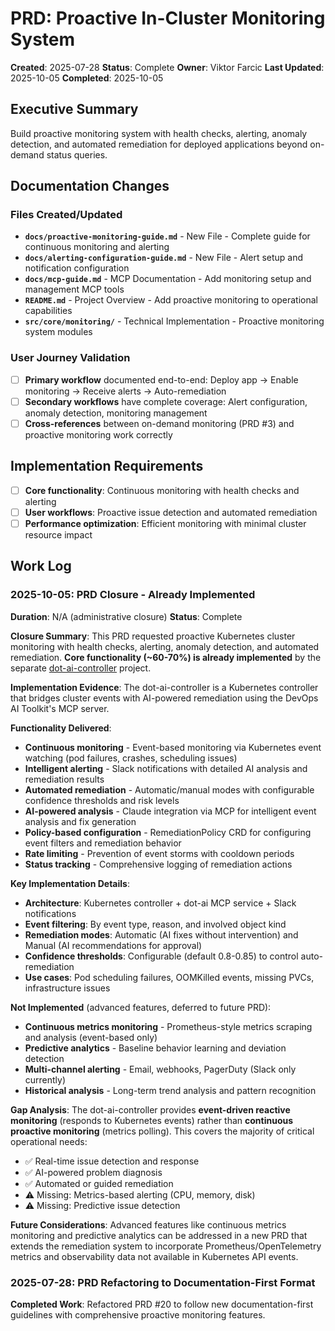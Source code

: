 # PRD: Proactive In-Cluster Monitoring System

**Created**: 2025-07-28
**Status**: Complete
**Owner**: Viktor Farcic
**Last Updated**: 2025-10-05
**Completed**: 2025-10-05

## Executive Summary
Build proactive monitoring system with health checks, alerting, anomaly detection, and automated remediation for deployed applications beyond on-demand status queries.

## Documentation Changes

### Files Created/Updated
- **`docs/proactive-monitoring-guide.md`** - New File - Complete guide for continuous monitoring and alerting
- **`docs/alerting-configuration-guide.md`** - New File - Alert setup and notification configuration
- **`docs/mcp-guide.md`** - MCP Documentation - Add monitoring setup and management MCP tools
- **`README.md`** - Project Overview - Add proactive monitoring to operational capabilities
- **`src/core/monitoring/`** - Technical Implementation - Proactive monitoring system modules

### User Journey Validation
- [ ] **Primary workflow** documented end-to-end: Deploy app → Enable monitoring → Receive alerts → Auto-remediation
- [ ] **Secondary workflows** have complete coverage: Alert configuration, anomaly detection, monitoring management
- [ ] **Cross-references** between on-demand monitoring (PRD #3) and proactive monitoring work correctly

## Implementation Requirements
- [ ] **Core functionality**: Continuous monitoring with health checks and alerting
- [ ] **User workflows**: Proactive issue detection and automated remediation
- [ ] **Performance optimization**: Efficient monitoring with minimal cluster resource impact

## Work Log

### 2025-10-05: PRD Closure - Already Implemented
**Duration**: N/A (administrative closure)
**Status**: Complete

**Closure Summary**:
This PRD requested proactive Kubernetes cluster monitoring with health checks, alerting, anomaly detection, and automated remediation. **Core functionality (~60-70%) is already implemented** by the separate [dot-ai-controller](https://github.com/vfarcic/dot-ai-controller) project.

**Implementation Evidence**:
The dot-ai-controller is a Kubernetes controller that bridges cluster events with AI-powered remediation using the DevOps AI Toolkit's MCP server.

**Functionality Delivered**:
- **Continuous monitoring** - Event-based monitoring via Kubernetes event watching (pod failures, crashes, scheduling issues)
- **Intelligent alerting** - Slack notifications with detailed AI analysis and remediation results
- **Automated remediation** - Automatic/manual modes with configurable confidence thresholds and risk levels
- **AI-powered analysis** - Claude integration via MCP for intelligent event analysis and fix generation
- **Policy-based configuration** - RemediationPolicy CRD for configuring event filters and remediation behavior
- **Rate limiting** - Prevention of event storms with cooldown periods
- **Status tracking** - Comprehensive logging of remediation actions

**Key Implementation Details**:
- **Architecture**: Kubernetes controller + dot-ai MCP service + Slack notifications
- **Event filtering**: By event type, reason, and involved object kind
- **Remediation modes**: Automatic (AI fixes without intervention) and Manual (AI recommendations for approval)
- **Confidence thresholds**: Configurable (default 0.8-0.85) to control auto-remediation
- **Use cases**: Pod scheduling failures, OOMKilled events, missing PVCs, infrastructure issues

**Not Implemented** (advanced features, deferred to future PRD):
- **Continuous metrics monitoring** - Prometheus-style metrics scraping and analysis (event-based only)
- **Predictive analytics** - Baseline behavior learning and deviation detection
- **Multi-channel alerting** - Email, webhooks, PagerDuty (Slack only currently)
- **Historical analysis** - Long-term trend analysis and pattern recognition

**Gap Analysis**:
The dot-ai-controller provides **event-driven reactive monitoring** (responds to Kubernetes events) rather than **continuous proactive monitoring** (metrics polling). This covers the majority of critical operational needs:
- ✅ Real-time issue detection and response
- ✅ AI-powered problem diagnosis
- ✅ Automated or guided remediation
- ⚠️ Missing: Metrics-based alerting (CPU, memory, disk)
- ⚠️ Missing: Predictive issue detection

**Future Considerations**:
Advanced features like continuous metrics monitoring and predictive analytics can be addressed in a new PRD that extends the remediation system to incorporate Prometheus/OpenTelemetry metrics and observability data not available in Kubernetes API events.

### 2025-07-28: PRD Refactoring to Documentation-First Format
**Completed Work**: Refactored PRD #20 to follow new documentation-first guidelines with comprehensive proactive monitoring features.